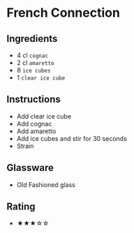 # French Connection

## Ingredients
- 4 cl `cognac`
- 2 cl `amaretto`
- 8 `ice cubes`
- 1 `clear ice cube`

## Instructions
- Add clear ice cube
- Add cognac
- Add amaretto
- Add ice cubes and stir for 30 seconds
- Strain

## Glassware
- Old Fashioned glass

## Rating
- ★★★☆☆